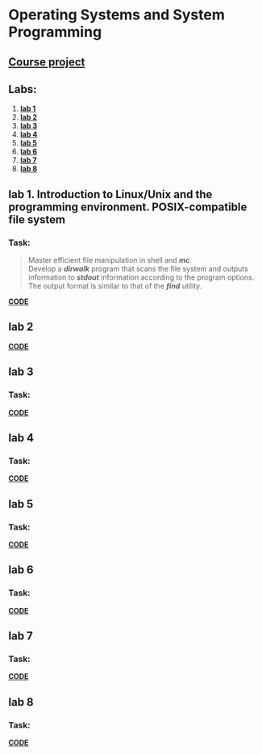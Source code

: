 
# Operating Systems and System Programming

## **[Course project](https://github.com/amor0009/BSUIR/tree/main/osisp/LUKYANOV_OSISP_prj_2024)**

## Labs:
1. **[lab 1](https://github.com/amor0009/BSUIR/tree/main/osisp/lab1)**
2. **[lab 2](https://github.com/amor0009/BSUIR/tree/main/osisp/lab2)**
3. **[lab 3](https://github.com/amor0009/BSUIR/tree/main/osisp/lab3)**
4. **[lab 4](https://github.com/amor0009/BSUIR/tree/main/osisp/lab4)**
5. **[lab 5](https://github.com/amor0009/BSUIR/tree/main/osisp/lab5)**
6. **[lab 6](https://github.com/amor0009/BSUIR/tree/main/osisp/lab6)**
7. **[lab 7](https://github.com/amor0009/BSUIR/tree/main/osisp/lab7)**
8. **[lab 8](https://github.com/amor0009/BSUIR/tree/main/osisp/lab8)**

## lab 1. Introduction to Linux/Unix and the programming environment. POSIX-compatible file system
### Task: 
> Master efficient file manipulation in shell and ***mc***.<br>
> Develop a ***dirwalk*** program that scans the file system and outputs information to ***stdout*** information according to the program options.<br>
> The output format is similar to that of the ***find*** utility.<br>

**[CODE](https://github.com/amor0009/BSUIR/tree/main/osisp/lab1)**

## lab 2 


**[CODE](https://github.com/amor0009/BSUIR/tree/main/osisp/lab2)**

## lab 3 
### Task: 


**[CODE](https://github.com/amor0009/BSUIR/tree/main/osisp/lab3)**

## lab 4 
### Task: 


**[CODE](https://github.com/amor0009/BSUIR/tree/main/osisp/lab4)**

## lab 5 
### Task: 


**[CODE](https://github.com/amor0009/BSUIR/tree/main/osisp/lab5)**

## lab 6 
### Task: 


**[CODE](https://github.com/amor0009/BSUIR/tree/main/osisp/lab6)**

## lab 7 
### Task: 


**[CODE](hhttps://github.com/amor0009/BSUIR/tree/main/osisp/lab7)**

## lab 8 
### Task: 


**[CODE](https://github.com/amor0009/BSUIR/tree/main/osisp/lab8)**

